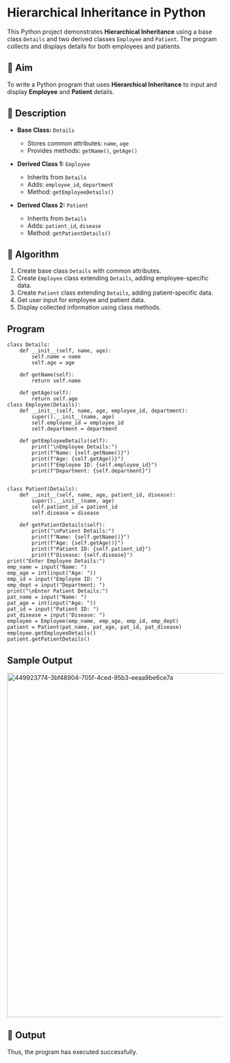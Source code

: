 # Hierarchical Inheritance in Python

This Python project demonstrates **Hierarchical Inheritance** using a base class `Details` and two derived classes `Employee` and `Patient`. The program collects and displays details for both employees and patients.

## 🎯 Aim

To write a Python program that uses **Hierarchical Inheritance** to input and display **Employee** and **Patient** details.

## 📘 Description

- **Base Class:** `Details`
  - Stores common attributes: `name`, `age`
  - Provides methods: `getName()`, `getAge()`

- **Derived Class 1:** `Employee`
  - Inherits from `Details`
  - Adds: `employee_id`, `department`
  - Method: `getEmployeeDetails()`

- **Derived Class 2:** `Patient`
  - Inherits from `Details`
  - Adds: `patient_id`, `disease`
  - Method: `getPatientDetails()`

## 🧠 Algorithm

1. Create base class `Details` with common attributes.
2. Create `Employee` class extending `Details`, adding employee-specific data.
3. Create `Patient` class extending `Details`, adding patient-specific data.
4. Get user input for employee and patient data.
5. Display collected information using class methods.

## Program
```
class Details:
    def __init__(self, name, age):
        self.name = name
        self.age = age
    
    def getName(self):
        return self.name
    
    def getAge(self):
        return self.age
class Employee(Details):
    def __init__(self, name, age, employee_id, department):
        super().__init__(name, age)
        self.employee_id = employee_id
        self.department = department
    
    def getEmployeeDetails(self):
        print("\nEmployee Details:")
        print(f"Name: {self.getName()}")
        print(f"Age: {self.getAge()}")
        print(f"Employee ID: {self.employee_id}")
        print(f"Department: {self.department}")


class Patient(Details):
    def __init__(self, name, age, patient_id, disease):
        super().__init__(name, age)
        self.patient_id = patient_id
        self.disease = disease
    
    def getPatientDetails(self):
        print("\nPatient Details:")
        print(f"Name: {self.getName()}")
        print(f"Age: {self.getAge()}")
        print(f"Patient ID: {self.patient_id}")
        print(f"Disease: {self.disease}")
print("Enter Employee Details:")
emp_name = input("Name: ")
emp_age = int(input("Age: "))
emp_id = input("Employee ID: ")
emp_dept = input("Department: ")
print("\nEnter Patient Details:")
pat_name = input("Name: ")
pat_age = int(input("Age: "))
pat_id = input("Patient ID: ")
pat_disease = input("Disease: ")
employee = Employee(emp_name, emp_age, emp_id, emp_dept)
patient = Patient(pat_name, pat_age, pat_id, pat_disease)
employee.getEmployeeDetails()
patient.getPatientDetails()
````
## Sample Output
<img width="607" height="802" alt="449923774-3bf48904-705f-4ced-95b3-eeaa9be6ce7a" src="https://github.com/user-attachments/assets/a7993286-e86e-4e21-a803-bd86203087a7" />

## 🧪 Output
Thus, the program has executed successfully.

